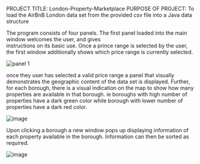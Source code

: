PROJECT TITLE: London-Property-Marketplace
PURPOSE OF PROJECT: To load the AirBnB London data set from the provided csv file into a Java data structure

The program consists of four panels. The first panel loaded into the main window welcomes the user, and gives  
instructions on its basic use. Once a prince range is selected by the user, the first window additionally shows which
price range is currently selected.

![panel 1](https://user-images.githubusercontent.com/92206929/137865561-808d6971-0359-41d8-8a5f-0d103f595276.PNG)

once they user has selected a valid price range a panel that visually demonstrates the geographic content of the data set
is displayed. Further, for each borough, there is a visual indication on the map to show how many properties are available
in that borough. ie boroughs with high number of properties have a dark green color while borough with lower number of
properties have a dark red color.

![image](https://user-images.githubusercontent.com/92206929/137905088-d91eceea-fcae-42de-ab01-6ffdb5546be2.png)

Upon clicking a borough a new window pops up displaying information of each property available in the borough. Information
can then be sorted as required.

![image](https://user-images.githubusercontent.com/92206929/137905477-cf8d83a2-5386-466b-abb4-50210b4fd593.png)




